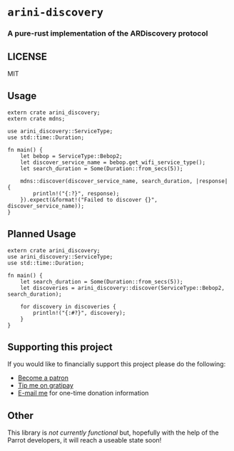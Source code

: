# `arini-discovery`

### A pure-rust implementation of the ARDiscovery protocol

## LICENSE

MIT

## Usage

```rust,no_run
extern crate arini_discovery;
extern crate mdns;

use arini_discovery::ServiceType;
use std::time::Duration;

fn main() {
    let bebop = ServiceType::Bebop2;
    let discover_service_name = bebop.get_wifi_service_type();
    let search_duration = Some(Duration::from_secs(5));

    mdns::discover(discover_service_name, search_duration, |response| {
        println!("{:?}", response);
    }).expect(&format!("Failed to discover {}", discover_service_name));
}
```

## Planned Usage

```rust,ignore
extern crate arini_discovery;
use arini_discovery::ServiceType;
use std::time::Duration;

fn main() {
    let search_duration = Some(Duration::from_secs(5));
    let discoveries = arini_discovery::discover(ServiceType::Bebop2, search_duration);

    for discovery in discoveries {
        println!("{:#?}", discovery);
    }
}
```

## Supporting this project

If you would like to financially support this project please do the following:
* [Become a patron](https://www.patreon.com/Phrohdoh)
* [Tip me on gratipay](https://gratipay.com/~Phrohdoh/)
* [E-mail me](mailto:taryn@phrohdoh.com) for one-time donation information

## Other

This library is _not currently functional_ but, hopefully with the help of
the Parrot developers, it will reach a useable state soon!